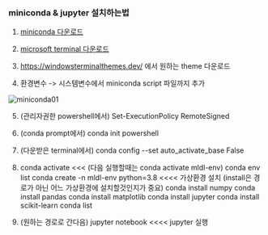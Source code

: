 ### miniconda & jupyter 설치하는법
1. [miniconda 다운로드](https://docs.conda.io/en/latest/miniconda.html)

2. [microsoft terminal 다운로드](https://apps.microsoft.com/store/detail/windows-terminal/9N0DX20HK701?hl=ko-kr&gl=kr)

3. https://windowsterminalthemes.dev/ 에서 원하는 theme 다운로드

4. 환경변수 -> 시스템변수에서 miniconda script 파일까지 추가

![miniconda01](https://user-images.githubusercontent.com/114986610/209664244-8a65d0e7-a986-4182-85c4-851c168b3af8.png)

5. (관리자권한 powershell에서) Set-ExecutionPolicy RemoteSigned 

6. (conda prompt에서) conda init powershell

7. (다운받은 terminal에서) conda config --set auto_activate_base False 

8. conda activate <<< (다음 실행할때는 conda activate mldl-env)
conda env list
conda create -n mldl-env python=3.8    <<<<    가상환경 설치 (install은 경로가 아닌 어느 가상환경에 설치할것인지가 중요)
conda install numpy
conda install pandas
conda install matplotlib
conda install jupyter
conda install scikit-learn
conda list

9. (원하는 경로로 간다음) jupyter notebook  <<<<  jupyter 실행
